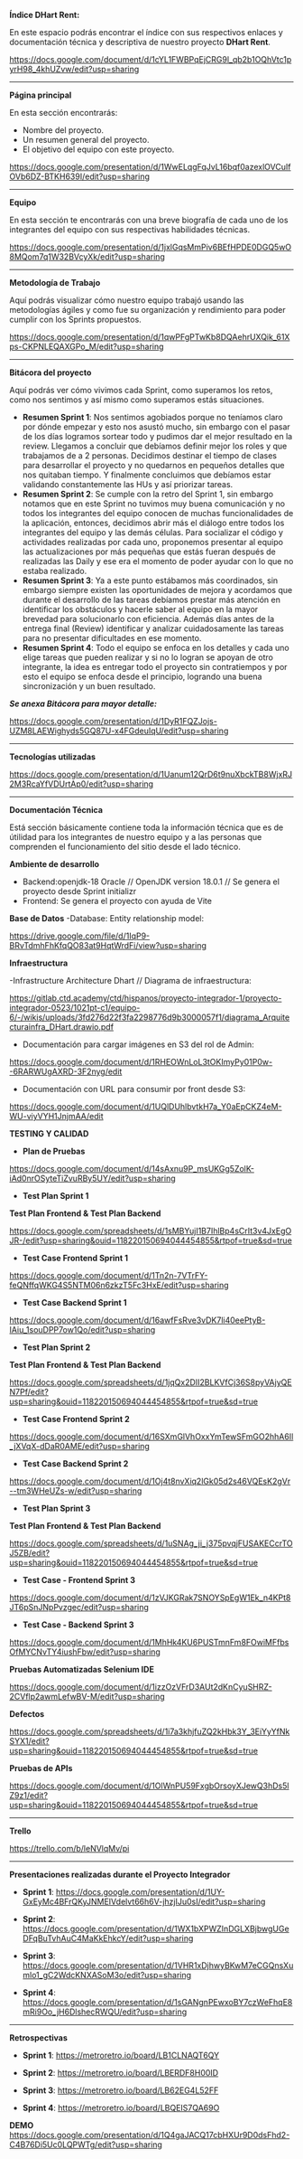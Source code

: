 **Índice DHart Rent:**

En este espacio podrás encontrar el índice con sus respectivos enlaces y documentación técnica y descriptiva de nuestro proyecto **DHart Rent**.

https://docs.google.com/document/d/1cYL1FWBPqEjCRG9l_qb2b1OQhVtc1pyrH98_4khUZvw/edit?usp=sharing

---

**Página principal**

En esta sección encontrarás:
* Nombre del proyecto.
* Un resumen general del proyecto.
* El objetivo del equipo con este proyecto.

https://docs.google.com/presentation/d/1WwELqgFqJvL16bqf0azexlOVCuIfOVb6DZ-BTKH639I/edit?usp=sharing

---

**Equipo**

En esta sección te encontrarás con una breve biografía de cada uno de los integrantes del equipo con sus respectivas habilidades técnicas.

<https://docs.google.com/presentation/d/1jxlGqsMmPiv6BEfHPDE0DGQ5wO8MQom7q1W32BVcyXk/edit?usp=sharing>

---

**Metodología de Trabajo**

Aquí podrás visualizar cómo nuestro equipo trabajó usando las metodologías ágiles y como fue su organización y rendimiento para poder cumplir con los Sprints propuestos.

https://docs.google.com/presentation/d/1qwPFgPTwKb8DQAehrUXQik_61Xps-CKPNLEQAXGPo_M/edit?usp=sharing

---

**Bitácora del proyecto**

Aquí podrás ver cómo vivimos cada Sprint, como superamos los retos, como nos sentimos y así mismo como superamos estás situaciones.

* **Resumen Sprint 1**: Nos sentimos agobiados porque no teníamos claro por dónde empezar y esto nos asustó mucho, sin embargo con el pasar de los días logramos sortear todo y pudimos dar el mejor resultado en la review. Llegamos a concluir que debíamos definir mejor los roles y que trabajamos de a 2 personas. Decidimos destinar el tiempo de clases para desarrollar el proyecto y no quedarnos en pequeños detalles que nos quitaban tiempo. Y finalmente concluimos que debíamos estar validando constantemente las HUs y así priorizar tareas.
* **Resumen Sprint 2**: Se cumple con la retro del Sprint 1, sin embargo notamos que en este Sprint no tuvimos muy buena comunicación y no todos los integrantes del equipo conocen de muchas funcionalidades de la aplicación, entonces, decidimos abrir más el diálogo entre todos los integrantes del equipo y las demás células. Para socializar el código y actividades realizadas por cada uno, proponemos presentar al equipo las actualizaciones por más pequeñas que estás fueran después de realizadas las Daily y ese era el momento de poder ayudar con lo que no estaba realizado.
* **Resumen Sprint 3**: Ya a este punto estábamos más coordinados, sin embargo siempre existen las oportunidades de mejora y acordamos que durante el desarrollo de las tareas debíamos prestar más atención en identificar los obstáculos y hacerle saber al equipo en la mayor brevedad para solucionarlo con eficiencia. Además días antes de la entrega final (Review) identificar y analizar cuidadosamente las tareas para no presentar dificultades en ese momento. 
* **Resumen Sprint 4**: Todo el equipo se enfoca en los detalles y cada uno elige tareas que pueden realizar y si no lo logran se apoyan de otro integrante, la idea es entregar todo el proyecto sin contratiempos y por esto el equipo se enfoca desde el principio, logrando una buena sincronización y un buen resultado.


___Se anexa Bitácora para mayor detalle:___

https://docs.google.com/presentation/d/1DyR1FQZJojs-UZM8LAEWighyds5GQ87U-x4FGdeuIqU/edit?usp=sharing

---

**Tecnologías utilizadas**
 
https://docs.google.com/presentation/d/1Uanum12QrD6t9nuXbckTB8WjxRJ2M3RcaYfVDUrtAp0/edit?usp=sharing

---

**Documentación Técnica**

Está sección básicamente contiene toda la información técnica que es de útilidad para los integrantes de nuestro equipo y a las personas que comprenden el funcionamiento del sitio desde el lado técnico.

**Ambiente de desarrollo**
- Backend:openjdk-18 Oracle // OpenJDK version 18.0.1 // Se genera el proyecto desde Sprint initializr
- Frontend: Se genera el proyecto con ayuda de Vite 

**Base de Datos**
-Database: Entity relationship model:

https://drive.google.com/file/d/1IqP9-BRvTdmhFhKfqQO83at9HqtWrdFi/view?usp=sharing

**Infraestructura**

-Infrastructure Architecture Dhart // Diagrama de infraestructura:

https://gitlab.ctd.academy/ctd/hispanos/proyecto-integrador-1/proyecto-integrador-0523/1021pt-c1/equipo-6/-/wikis/uploads/3fd276d22f3fa2298776d9b3000057f1/diagrama_Arquitecturainfra_DHart.drawio.pdf

- Documentación para cargar imágenes en S3 del rol de Admin:

<https://docs.google.com/document/d/1RHEOWnLoL3tOKImyPy01P0w--6RARWUgAXRD-3F2nyg/edit>

- Documentación con URL para consumir por front desde S3:

<https://docs.google.com/document/d/1UQlDUhlbvtkH7a_Y0aEpCKZ4eM-WU-viyVYH1JnjmAA/edit>

**TESTING Y CALIDAD**

- **Plan de Pruebas**

https://docs.google.com/document/d/14sAxnu9P_msUKGg5ZolK-iAd0nrOSyteTiZvuRBy5UY/edit?usp=sharing


- **Test Plan Sprint 1**

**Test Plan Frontend & Test Plan Backend**

https://docs.google.com/spreadsheets/d/1sMBYujI1B7IhlBp4sCrIt3v4JxEgOJR-/edit?usp=sharing&ouid=118220150694044454855&rtpof=true&sd=true

- **Test Case Frontend Sprint 1**

https://docs.google.com/document/d/1Tn2n-7VTrFY-feQNffqWKG4S5NTM06n6zkzT5Fc3HxE/edit?usp=sharing

- **Test Case Backend Sprint 1**

<https://docs.google.com/document/d/16awfFsRve3vDK7li40eePtyB-IAiu_1souDPP7ow1Qo/edit?usp=sharing>

- **Test Plan Sprint 2**

**Test Plan Frontend & Test Plan Backend**

<https://docs.google.com/spreadsheets/d/1jqQx2DII2BLKVfCj36S8pyVAjyQEN7Pf/edit?usp=sharing&ouid=118220150694044454855&rtpof=true&sd=true>

- **Test Case Frontend Sprint 2**

<https://docs.google.com/document/d/16SXmGlVhOxxYmTewSFmGO2hhA6Il_jXVqX-dDaR0AME/edit?usp=sharing>

- **Test Case Backend Sprint 2**

<https://docs.google.com/document/d/1Oj4t8nvXiq2lGk05d2s46VQEsK2gVr--tm3WHeUZs-w/edit?usp=sharing>

- **Test Plan Sprint 3**

**Test Plan Frontend & Test Plan Backend**

<https://docs.google.com/spreadsheets/d/1uSNAg_ji_j375pvqjFUSAKECcrTOJ5ZB/edit?usp=sharing&ouid=118220150694044454855&rtpof=true&sd=true>

- **Test Case - Frontend Sprint 3**

<https://docs.google.com/document/d/1zVJKGRak7SNOYSpEgW1Ek_n4KPt8JT6pSnJNpPvzgec/edit?usp=sharing>

- **Test Case - Backend Sprint 3**

<https://docs.google.com/document/d/1MhHk4KU6PUSTmnFm8FOwiMFfbsOfMYCNvTY4iushFbw/edit?usp=sharing>

**Pruebas Automatizadas Selenium IDE**

<https://docs.google.com/document/d/1izzOzVFrD3AUt2dKnCyuSHRZ-2CVflp2awmLefwBV-M/edit?usp=sharing>

**Defectos**

https://docs.google.com/spreadsheets/d/1i7a3khjfuZQ2kHbk3Y_3EiYyYfNkSYX1/edit?usp=sharing&ouid=118220150694044454855&rtpof=true&sd=true

**Pruebas de APIs**

https://docs.google.com/document/d/1OlWnPU59FxgbOrsoyXJewQ3hDs5lZ9z1/edit?usp=sharing&ouid=118220150694044454855&rtpof=true&sd=true

---

**Trello**

https://trello.com/b/leNVlqMv/pi

---

**Presentaciones realizadas durante el Proyecto Integrador**

* **Sprint 1**: 
https://docs.google.com/presentation/d/1UY-GxEyMc4BFrQKyJNMEIVdelvt66h6V-jhzjIJu0sI/edit?usp=sharing

* **Sprint 2**: https://docs.google.com/presentation/d/1WX1bXPWZInDGLXBjbwgUGeDFqBuTvhAuC4MaKkEhkcY/edit?usp=sharing

* **Sprint 3**:
https://docs.google.com/presentation/d/1VHR1xDjhwyBKwM7eCGQnsXumlo1_gC2WdcKNXASoM3o/edit?usp=sharing

* **Sprint 4**:
https://docs.google.com/presentation/d/1sGANgnPEwxoBY7czWeFhqE8mRi9Oo_jH6DlshecRWQU/edit?usp=sharing

---

**Retrospectivas**

* **Sprint 1**:
https://metroretro.io/board/LB1CLNAQT6QY

* **Sprint 2**:
https://metroretro.io/board/LBERDF8H00ID

* **Sprint 3**:
https://metroretro.io/board/LB62EG4L52FF

* **Sprint 4**:
https://metroretro.io/board/LBQEIS7QA69O


**DEMO**
https://docs.google.com/presentation/d/1Q4gaJACQ17cbHXUr9D0dsFhd2-C4B76Di5Uc0LQPWTg/edit?usp=sharing
